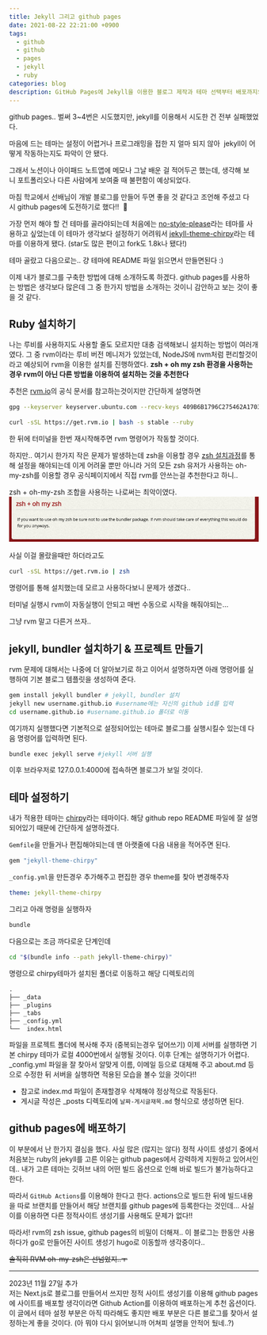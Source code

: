```yaml
---
title: Jekyll 그리고 github pages
date: 2021-08-22 22:21:00 +0900
tags:
  - github
  - github
  - pages
  - jekyll
  - ruby
categories: blog
description: GitHub Pages에 Jekyll을 이용한 블로그 제작과 테마 선택부터 배포까지의 과정 기록
---
```


github pages.. 벌써 3~4번은 시도했지만, jekyll를 이용해서 시도한 건 전부 실패했었다.

마음에 드는 테마는 설정이 어렵거나 프로그래밍을 접한 지 얼마 되지 않아  jekyll이 어떻게 작동하는지도 파악이 안 됐다.

그래서 노션이나 아이패드 노트앱에 메모나 그날 배운 걸 적어두곤 했는데, 생각해 보니 포트폴리오나 다른 사람에게 보여줄 때 불편함이 예상되었다.

마침 학교에서 선배님이 개발 블로그를 만들어 두면 좋을 것 같다고 조언해 주셨고 다시 github pages에 도전하기로 했다!!  🙌

가장 먼저 해야 할 건 테마를 골라야되는데 처음에는 [no-style-please](https://github.com/riggraz/no-style-please)라는 테마를 사용하고 싶었는데 이 테마가 생각보다 설정하기 어려워서 [jekyll-theme-chirpy](https://github.com/cotes2020/jekyll-theme-chirpy)라는 테마를 이용하게 됐다. (star도 많은 편이고 fork도 1.8k나 됐다!)

테마 골랐고 다음으로는.. 걍 테마에 README 파일 읽으면서 만들면된다 :)

이제 내가 블로그를 구축한 방법에 대해 소개하도록 하겠다. github pages를 사용하는 방법은 생각보다 많은데 그 중 한가지 방법을 소개하는 것이니 감안하고 보는 것이 좋을 것 같다.

## Ruby 설치하기

나는 루비를 사용하지도 사용할 줄도 모르지만 대충 검색해보니 설치하는 방법이 여러개였다.
그 중 rvm이라는 루비 버전 메니저가 있었는데, NodeJS에 nvm처럼 편리할것이라고 예상되어 rvm을 이용한 설치를 진행하였다.
**zsh + oh my zsh 환경을 사용하는 경우 rvm이 아닌 다른 방법을 이용하여 설치하는 것을 추천한다**

추천은 [rvm.io](https://rvm.io/rvm/install)의 공식 문서를 참고하는것이지만 간단하게 설명하면

```bash
gpg --keyserver keyserver.ubuntu.com --recv-keys 409B6B1796C275462A1703113804BB82D39DC0E3 7D2BAF1CF37B13E2069D6956105BD0E739499BDB
```

```bash
curl -sSL https://get.rvm.io | bash -s stable --ruby
```

한 뒤에 터미널을 한번 재시작해주면 rvm 명령어가 작동할 것이다.

하지만.. 여기시 한가지 작은 문제가 발생하는데 zsh을 이용할 경우 [zsh 설치과정](https://rvm.io/integration/zsh)를 통해 설정을 해야되는데 이게 어려울 뿐만 아니라 거의 모든 zsh 유저가 사용하는 oh-my-zsh를 이용할 경우 공식페이지에서 직접 rvm를 안쓰는걸 추천한다고 하니..

zsh + oh-my-zsh 조합을 사용하는 나로써는 최악이였다.
[![](assets/zsh+ohmyzsh-bug.png)](https://rvm.io/integration/zsh)

사실 이걸 몰랐을때만 하더라고도

```bash
curl -sSL https://get.rvm.io | zsh
```

명령어를 통해 설치했는데 모르고 사용하다보니 문제가 생겼다..

터미널 실행시 rvm이 자동실행이 안되고 매번 수동으로 시작을 해줘야되는...

그냥 rvm 말고 다른거 쓰자..

## jekyll, bundler 설치하기 & 프로젝트 만들기

rvm 문제에 대해서는 나중에 더 알아보기로 하고 이어서 설명하자면 아래 명령어를 실행하여 기본 블로그 템플릿을 생성하여 준다.

```bash
gem install jekyll bundler # jekyll, bundler 설치
jekyll new username.github.io #username에는 자신의 github id를 입력
cd username.github.io #username.github.io 폴더로 이동
```

여기까지 실행했다면 기본적으로 설정되어있는 테마로 블로그를 실행시킬수 있는데 다음 명령어를 입력하면 된다.

```bash
bundle exec jekyll serve #jekyll 서버 실행
```

이후 브라우저로 127.0.0.1:4000에 접속하면 블로그가 보일 것이다.

## 테마 설정하기

내가 적용한 테마는 [chirpy](https://github.com/cotes2020/jekyll-theme-chirpy)라는 테마이다.
해당 github repo README 파일에 잘 설명되어있기 때문에 간단하게 설명하겠다.

`Gemfile`을 만들거나 편집해야되는데 맨 아랫줄에 다음 내용을 적어주면 된다.

```sh
gem "jekyll-theme-chirpy"
```

`_config.yml`을 만든경우 추가해주고 편집한 경우 theme를 찾아 변경해주자

```yml
theme: jekyll-theme-chirpy
```

그리고 아래 명령을 실행하자

```bash
bundle
```

다음으로는 조금 까다로운 단계인데

```bash
cd "$(bundle info --path jekyll-theme-chirpy)"
```

명령으로 chirpy테마가 설치된 폴더로 이동하고 해당 디렉토리의

```
.
├── _data
├── _plugins
├── _tabs
├── _config.yml
└──  index.html
```

파일을 프로젝트 폴더에 복사해 주자 (중복되는경우 덮어쓰기)
이제 서버를 실행하면 기본 chirpy 테마가 로컬 4000번에서 실행될 것이다.
이후 단계는 설명하기가 어렵다.
\_config.yml 파일을 잘 찾아서 알맞게 이름, 이메일 등으로 대체해 주고 about.md 등으로 수정한 뒤 서버을 실행하면 적용된 모습을 볼수 있을 것이다!!

- 참고로 index.md 파일이 존재할경우 삭제해야 정상적으로 작동된다.
- 게시글 작성은 \_posts 디렉토리에 `날짜-게시글재목.md` 형식으로 생성하면 된다.

## github pages에 배포하기

이 부분에서 난 한가지 결심을 했다.
사실 많은 (많지는 않다) 정적 사이트 생성기 중에서 처음보는 ruby의 jekyll를 고른 이유는 github pages에서 강력하게 지원하고 있어서인데.. 내가 고른 테마는 깃허브 내의 어떤 빌드 옵션으로 인해 바로 빌드가 불가능하다고 한다.

따라서 `GitHub Actions`를 이용해야 한다고 한다.
actions으로 빌드한 뒤에 빌드내용을 따로 브랜치를 만들어서 해당 브랜치를 github pages에 등록한다는 것인데...
사실 이를 이용하면 다른 정적사이트 생성기를 사용해도 문제가 없다!!

따라서! rvm의 zsh issue, github pages의 비밀이 더해져.. 이 블로그는 한동안 사용하다가 go로 만들어진 사이트 생성기 hugo로 이동할까 생각중이다..

~~솔직히 RVM oh-my-zsh은 선넘었지..ㅜ~~


---

2023년 11월 27일 추가  
저는 Next.js로 블로그를 만들어서 쓰지만 정적 사이트 생성기를 이용해 github pages에 사이트를 배포할 생각이라면 Github Action를 이용하여 배포하는게 추천 옵션이다. 이 글에서 테마 설정 부분은 아직 따라해도 좋지만 배포 부분은 다른 블로그를 찾아서 설정하는게 좋을 것이다. (아 뭐야 다시 읽어보니까 어쳐피 설명을 안적어 뒀네..?)
